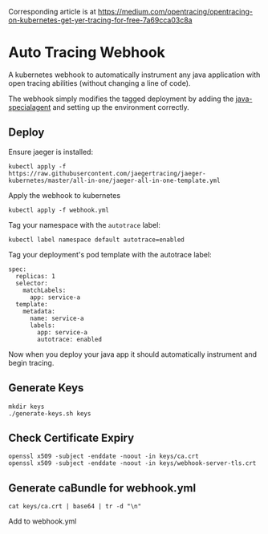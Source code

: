 Corresponding article is at https://medium.com/opentracing/opentracing-on-kubernetes-get-yer-tracing-for-free-7a69cca03c8a

# Auto Tracing Webhook

A kubernetes webhook to automatically instrument any java application with open tracing abilities (without changing a line of code).

The webhook simply modifies the tagged deployment by adding the [java-specialagent](https://github.com/opentracing-contrib/java-specialagent) and setting up the environment correctly.

## Deploy

Ensure jaeger is installed:

```kubectl apply -f https://raw.githubusercontent.com/jaegertracing/jaeger-kubernetes/master/all-in-one/jaeger-all-in-one-template.yml```

Apply the webhook to kubernetes

```kubectl apply -f webhook.yml```

Tag your namespace with the ```autotrace``` label:

```kubectl label namespace default autotrace=enabled```

Tag your deployment's pod template with the autotrace label:

```
spec:
  replicas: 1
  selector:
    matchLabels:
      app: service-a
  template:
    metadata:
      name: service-a
      labels:
        app: service-a
        autotrace: enabled
```

Now when you deploy your java app it should automatically instrument and begin tracing.

## Generate Keys

```
mkdir keys
./generate-keys.sh keys
```

## Check Certificate Expiry

```
openssl x509 -subject -enddate -noout -in keys/ca.crt
openssl x509 -subject -enddate -noout -in keys/webhook-server-tls.crt
```

## Generate caBundle for webhook.yml

```
cat keys/ca.crt | base64 | tr -d "\n"
```

Add to webhook.yml
